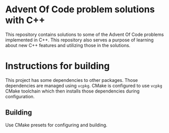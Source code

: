 # Advent Of Code problem solutions with C++

This repository contains solutions to some of the Advent Of Code problems
implemented in C++. This repository also serves a purpose of learning about new
C++ features and utilizing those in the solutions.

# Instructions for building

This project has some dependencies to other packages. Those dependencies are
managed using `vcpkg`. CMake is configured to use `vcpkg` CMake toolchain
which then installs those dependencies during configuration.

## Building

Use CMake presets for configuring and building.
